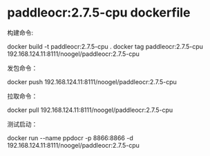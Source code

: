 # paddleocr:2.7.5-cpu dockerfile

构建命令:

docker build -t paddleocr:2.7.5-cpu .
docker tag paddleocr:2.7.5-cpu 192.168.124.11:8111/noogel/paddleocr:2.7.5-cpu

发包命令：

docker push 192.168.124.11:8111/noogel/paddleocr:2.7.5-cpu

拉取命令：

docker pull 192.168.124.11:8111/noogel/paddleocr:2.7.5-cpu

测试启动：

docker run --name ppdocr -p 8866:8866 -d 192.168.124.11:8111/noogel/paddleocr:2.7.5-cpu
